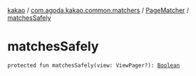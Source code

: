 [kakao](../../index.md) / [com.agoda.kakao.common.matchers](../index.md) / [PageMatcher](index.md) / [matchesSafely](./matches-safely.md)

# matchesSafely

`protected fun matchesSafely(view: ViewPager?): `[`Boolean`](https://kotlinlang.org/api/latest/jvm/stdlib/kotlin/-boolean/index.html)